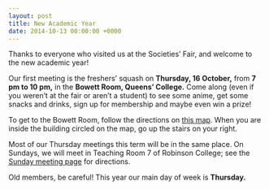 ```yaml
---
layout: post
title: New Academic Year
date: 2014-10-13 00:00:00 +0000
---
```


Thanks to everyone who visited us at the Societies’ Fair, and welcome to the new academic year!

Our first meeting is the freshers’ squash on **Thursday, 16 October,** from **7 pm to 10 pm,** in the **Bowett Room, Queens’ College.** Come along (even if you weren’t at the fair or aren’t a student) to see some anime, get some snacks and drinks, sign up for membership and maybe even win a prize!

To get to the Bowett Room, follow the directions on [this map](/assets/images/posts/bowett-room.jpg). When you are inside the building circled on the map, go up the stairs on your right.

Most of our Thursday meetings this term will be in the same place. On Sundays, we will meet in Teaching Room 7 of Robinson College; see the [Sunday meeting page](/meetings/sunday) for directions.

Old members, be careful! This year our main day of week is **Thursday.**
